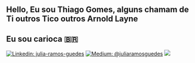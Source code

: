 <h2>Hello, Eu sou Thiago Gomes, alguns chamam de Ti outros Tico outros Arnold Layne</h2> 

## Eu sou carioca  :brazil:

[![Linkedin: julia-ramos-guedes](https://img.shields.io/badge/-Linkedin-blue?style=flat&logo=Linkedin&logoColor=white&link=https://www.linkedin.com/in/thiagoalvesgomes/)](https://www.linkedin.com/in/thiagoalvesgomes/)
[![Medium: @juliaramosguedes](https://img.shields.io/badge/-Medium-black?style=flat&logo=Medium&logoColor=white&link=https://medium.com/@dthiago83)](https://medium.com/@dthiago83)
![](https://medium.com/@dthiago83) 

